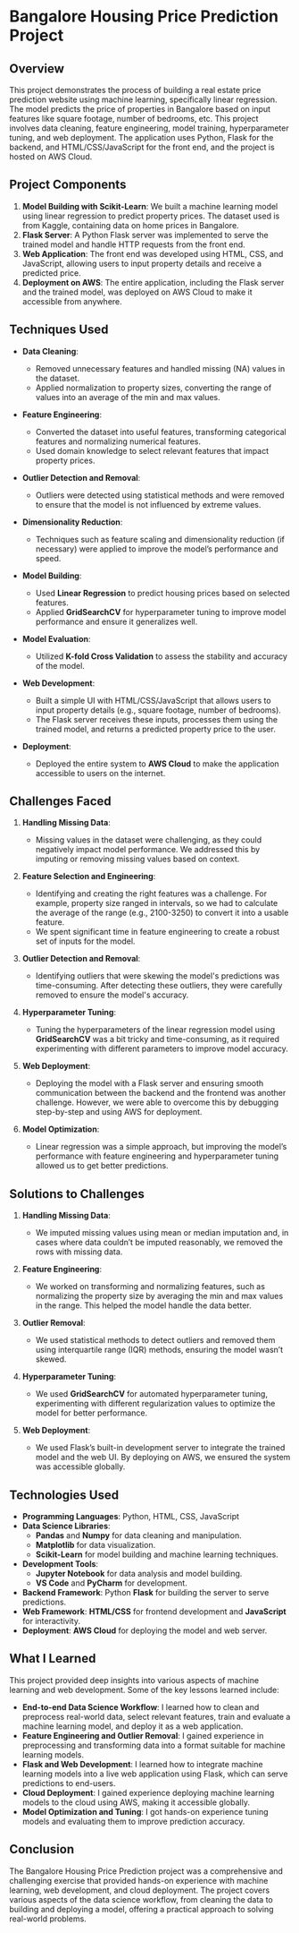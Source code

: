 # Bangalore Housing Price Prediction Project

## Overview
This project demonstrates the process of building a real estate price prediction website using machine learning, specifically linear regression. The model predicts the price of properties in Bangalore based on input features like square footage, number of bedrooms, etc. This project involves data cleaning, feature engineering, model training, hyperparameter tuning, and web deployment. The application uses Python, Flask for the backend, and HTML/CSS/JavaScript for the front end, and the project is hosted on AWS Cloud.

## Project Components
1. **Model Building with Scikit-Learn**: We built a machine learning model using linear regression to predict property prices. The dataset used is from Kaggle, containing data on home prices in Bangalore.
2. **Flask Server**: A Python Flask server was implemented to serve the trained model and handle HTTP requests from the front end.
3. **Web Application**: The front end was developed using HTML, CSS, and JavaScript, allowing users to input property details and receive a predicted price.
4. **Deployment on AWS**: The entire application, including the Flask server and the trained model, was deployed on AWS Cloud to make it accessible from anywhere.

## Techniques Used

- **Data Cleaning**: 
  - Removed unnecessary features and handled missing (NA) values in the dataset.
  - Applied normalization to property sizes, converting the range of values into an average of the min and max values.
  
- **Feature Engineering**: 
  - Converted the dataset into useful features, transforming categorical features and normalizing numerical features.
  - Used domain knowledge to select relevant features that impact property prices.
  
- **Outlier Detection and Removal**: 
  - Outliers were detected using statistical methods and were removed to ensure that the model is not influenced by extreme values.
  
- **Dimensionality Reduction**:
  - Techniques such as feature scaling and dimensionality reduction (if necessary) were applied to improve the model’s performance and speed.
  
- **Model Building**:
  - Used **Linear Regression** to predict housing prices based on selected features.
  - Applied **GridSearchCV** for hyperparameter tuning to improve model performance and ensure it generalizes well.
  
- **Model Evaluation**: 
  - Utilized **K-fold Cross Validation** to assess the stability and accuracy of the model.
  
- **Web Development**:
  - Built a simple UI with HTML/CSS/JavaScript that allows users to input property details (e.g., square footage, number of bedrooms).
  - The Flask server receives these inputs, processes them using the trained model, and returns a predicted property price to the user.
  
- **Deployment**:
  - Deployed the entire system to **AWS Cloud** to make the application accessible to users on the internet.

## Challenges Faced

1. **Handling Missing Data**:
   - Missing values in the dataset were challenging, as they could negatively impact model performance. We addressed this by imputing or removing missing values based on context.

2. **Feature Selection and Engineering**:
   - Identifying and creating the right features was a challenge. For example, property size ranged in intervals, so we had to calculate the average of the range (e.g., 2100-3250) to convert it into a usable feature.
   - We spent significant time in feature engineering to create a robust set of inputs for the model.

3. **Outlier Detection and Removal**:
   - Identifying outliers that were skewing the model's predictions was time-consuming. After detecting these outliers, they were carefully removed to ensure the model's accuracy.

4. **Hyperparameter Tuning**:
   - Tuning the hyperparameters of the linear regression model using **GridSearchCV** was a bit tricky and time-consuming, as it required experimenting with different parameters to improve model accuracy.

5. **Web Deployment**:
   - Deploying the model with a Flask server and ensuring smooth communication between the backend and the frontend was another challenge. However, we were able to overcome this by debugging step-by-step and using AWS for deployment.

6. **Model Optimization**:
   - Linear regression was a simple approach, but improving the model’s performance with feature engineering and hyperparameter tuning allowed us to get better predictions.

## Solutions to Challenges

1. **Handling Missing Data**: 
   - We imputed missing values using mean or median imputation and, in cases where data couldn’t be imputed reasonably, we removed the rows with missing data.

2. **Feature Engineering**: 
   - We worked on transforming and normalizing features, such as normalizing the property size by averaging the min and max values in the range. This helped the model handle the data better.

3. **Outlier Removal**: 
   - We used statistical methods to detect outliers and removed them using interquartile range (IQR) methods, ensuring the model wasn’t skewed.

4. **Hyperparameter Tuning**: 
   - We used **GridSearchCV** for automated hyperparameter tuning, experimenting with different regularization values to optimize the model for better performance.

5. **Web Deployment**: 
   - We used Flask’s built-in development server to integrate the trained model and the web UI. By deploying on AWS, we ensured the system was accessible globally.

## Technologies Used

- **Programming Languages**: Python, HTML, CSS, JavaScript
- **Data Science Libraries**: 
  - **Pandas** and **Numpy** for data cleaning and manipulation.
  - **Matplotlib** for data visualization.
  - **Scikit-Learn** for model building and machine learning techniques.
- **Development Tools**: 
  - **Jupyter Notebook** for data analysis and model building.
  - **VS Code** and **PyCharm** for development.
- **Backend Framework**: Python **Flask** for building the server to serve predictions.
- **Web Framework**: **HTML/CSS** for frontend development and **JavaScript** for interactivity.
- **Deployment**: **AWS Cloud** for deploying the model and web server.

## What I Learned

This project provided deep insights into various aspects of machine learning and web development. Some of the key lessons learned include:

- **End-to-end Data Science Workflow**: I learned how to clean and preprocess real-world data, select relevant features, train and evaluate a machine learning model, and deploy it as a web application.
- **Feature Engineering and Outlier Removal**: I gained experience in preprocessing and transforming data into a format suitable for machine learning models.
- **Flask and Web Development**: I learned how to integrate machine learning models into a live web application using Flask, which can serve predictions to end-users.
- **Cloud Deployment**: I gained experience deploying machine learning models to the cloud using AWS, making it accessible globally.
- **Model Optimization and Tuning**: I got hands-on experience tuning models and evaluating them to improve prediction accuracy.

## Conclusion

The Bangalore Housing Price Prediction project was a comprehensive and challenging exercise that provided hands-on experience with machine learning, web development, and cloud deployment. The project covers various aspects of the data science workflow, from cleaning the data to building and deploying a model, offering a practical approach to solving real-world problems.
